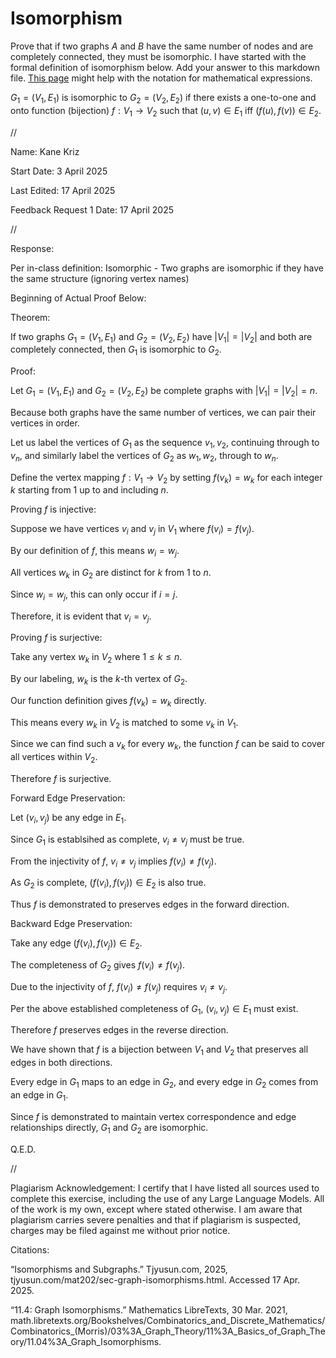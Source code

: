 # Isomorphism

Prove that if two graphs $A$ and $B$ have the same number of nodes and are
completely connected, they must be isomorphic. I have started with the formal
definition of isomorphism below. Add your answer to this markdown file. [This
page](https://docs.github.com/en/get-started/writing-on-github/working-with-advanced-formatting/writing-mathematical-expressions)
might help with the notation for mathematical expressions.

$G_1=(V_1 , E_1)$ is isomorphic to $G_2 = (V_2, E_2)$ if there exists a
one-to-one and onto function (bijection) $f: V_1 \rightarrow V_2$ such that $(u,v)
\in E_1$ iff $(f(u),f(v)) \in E_2$.



//



Name: Kane Kriz

Start Date: 3 April 2025

Last Edited: 17 April 2025

Feedback Request 1 Date: 17 April 2025



//



Response: 

Per in-class definition: Isomorphic - Two graphs are isomorphic if they have the same structure (ignoring vertex names)


Beginning of Actual Proof Below:

Theorem: 

If two graphs $G_1=(V_1, E_1)$ and $G_2=(V_2, E_2)$ have $|V_1| = |V_2|$ and both are completely connected, then $G_1$ is isomorphic to $G_2$.


Proof:

Let $G_1=(V_1,E_1)$ and $G_2=(V_2,E_2)$ be complete graphs with $|V_1|=|V_2|=n$.


Because both graphs have the same number of vertices, we can pair their vertices in order. 

Let us label the vertices of $G_1$ as the sequence $v_1, v_2,$ continuing through to $v_n$, and similarly label the vertices of $G_2$ as $w_1, w_2,$ through to $w_n$.

Define the vertex mapping $f:V_1\rightarrow V_2$ by setting $f(v_k) = w_k$ for each integer $k$ starting from 1 up to and including $n$.


Proving $f$ is injective:

Suppose we have vertices $v_i$ and $v_j$ in $V_1$ where $f(v_i) = f(v_j)$.  

By our definition of $f$, this means $w_i = w_j$.  

All vertices $w_k$ in $G_2$ are distinct for $k$ from 1 to $n$. 

Since $w_i = w_j$, this can only occur if $i = j$.  

Therefore, it is evident that $v_i = v_j$.


Proving $f$ is surjective:

Take any vertex $w_k$ in $V_2$ where $1 \leq k \leq n$.  

By our labeling, $w_k$ is the $k$-th vertex of $G_2$.  

Our function definition gives $f(v_k) = w_k$ directly.  

This means every $w_k$ in $V_2$ is matched to some $v_k$ in $V_1$.  

Since we can find such a $v_k$ for every $w_k$, the function $f$ can be said to cover all vertices within $V_2$.  

Therefore $f$ is surjective.


Forward Edge Preservation:

Let $(v_i, v_j)$ be any edge in $E_1$.  

Since $G_1$ is establsihed as complete, $v_i \neq v_j$ must be true.  

From the injectivity of $f$,  $v_i \neq v_j$ implies $f(v_i) \neq f(v_j)$.  

As $G_2$ is complete, $(f(v_i), f(v_j)) \in E_2$ is also true.  

Thus $f$ is demonstrated to preserves edges in the forward direction.


Backward Edge Preservation:

Take any edge $(f(v_i), f(v_j)) \in E_2$.  

The completeness of $G_2$ gives $f(v_i) \neq f(v_j)$.  

Due to the injectivity of $f$, $f(v_i) \neq f(v_j)$ requires $v_i \neq v_j$.  

Per the above established completeness of $G_1$, $(v_i, v_j) \in E_1$ must exist.  

Therefore $f$ preserves edges in the reverse direction.


We have shown that $f$ is a bijection between $V_1$ and $V_2$ that preserves all edges in both directions.

Every edge in $G_1$ maps to an edge in $G_2$, and every edge in $G_2$ comes from an edge in $G_1$. 

Since $f$ is demonstrated to maintain vertex correspondence and edge relationships directly, $G_1$ and $G_2$ are isomorphic.

Q.E.D.



//



Plagiarism Acknowledgement: I certify that I have listed all sources used to complete this exercise, including the use of any Large Language Models. All of the work is my own, except where stated otherwise. I am aware that plagiarism carries severe penalties and that if plagiarism is suspected, charges may be filed against me without prior notice.


Citations:

“Isomorphisms and Subgraphs.” Tjyusun.com, 2025, tjyusun.com/mat202/sec-graph-isomorphisms.html. Accessed 17 Apr. 2025.

“11.4: Graph Isomorphisms.” Mathematics LibreTexts, 30 Mar. 2021, math.libretexts.org/Bookshelves/Combinatorics_and_Discrete_Mathematics/Combinatorics_(Morris)/03%3A_Graph_Theory/11%3A_Basics_of_Graph_Theory/11.04%3A_Graph_Isomorphisms.

